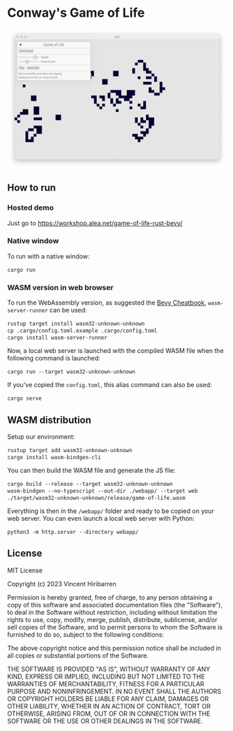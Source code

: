 # Conway's Game of Life

![Game of Life screenshot](material/screenshot_1.png)

## How to run

### Hosted demo

Just go to https://workshop.alea.net/game-of-life-rust-bevy/

### Native window

To run with a native window:

    cargo run

### WASM version in web browser

To run the WebAssembly version, as suggested the [Bevy
Cheatbook](https://bevy-cheatbook.github.io/platforms/wasm.html),
`wasm-server-runner` can be used:

    rustup target install wasm32-unknown-unknown
    cp .cargo/config.toml.example .cargo/config.toml
    cargo install wasm-server-runner

Now, a local web server is launched with the compiled WASM file when the
following command is launched:

    cargo run --target wasm32-unknown-unknown

If you've copied the `config.toml`, this alias command can also be used:

    cargo serve


## WASM distribution

Setup our environment:

    rustup target add wasm32-unknown-unknown
    cargo install wasm-bindgen-cli

You can then build the WASM file and generate the JS file:

    cargo build --release --target wasm32-unknown-unknown
    wasm-bindgen --no-typescript --out-dir ./webapp/ --target web ./target/wasm32-unknown-unknown/release/game-of-life.wasm

Everything is then in the `/webapp/` folder and ready to be copied on your web server.
You can even launch a local web server with Python:

    python3 -m http.server --directory webapp/


## License

MIT License

Copyright (c) 2023 Vincent Hiribarren

Permission is hereby granted, free of charge, to any person obtaining a copy
of this software and associated documentation files (the "Software"), to deal
in the Software without restriction, including without limitation the rights
to use, copy, modify, merge, publish, distribute, sublicense, and/or sell
copies of the Software, and to permit persons to whom the Software is
furnished to do so, subject to the following conditions:

The above copyright notice and this permission notice shall be included in all
copies or substantial portions of the Software.

THE SOFTWARE IS PROVIDED "AS IS", WITHOUT WARRANTY OF ANY KIND, EXPRESS OR
IMPLIED, INCLUDING BUT NOT LIMITED TO THE WARRANTIES OF MERCHANTABILITY,
FITNESS FOR A PARTICULAR PURPOSE AND NONINFRINGEMENT. IN NO EVENT SHALL THE
AUTHORS OR COPYRIGHT HOLDERS BE LIABLE FOR ANY CLAIM, DAMAGES OR OTHER
LIABILITY, WHETHER IN AN ACTION OF CONTRACT, TORT OR OTHERWISE, ARISING FROM,
OUT OF OR IN CONNECTION WITH THE SOFTWARE OR THE USE OR OTHER DEALINGS IN THE
SOFTWARE.